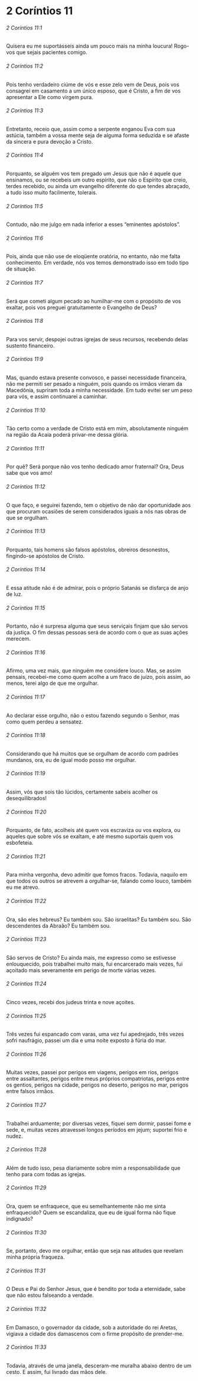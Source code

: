 # 2 Coríntios 11

###### 2 Coríntios 11:1

Quisera eu me suportásseis ainda um pouco mais na minha loucura! Rogo-vos que sejais pacientes comigo.

###### 2 Coríntios 11:2

Pois tenho verdadeiro ciúme de vós e esse zelo vem de Deus, pois vos consagrei em casamento a um único esposo, que é Cristo, a fim de vos apresentar a Ele como virgem pura.

###### 2 Coríntios 11:3

Entretanto, receio que, assim como a serpente enganou Eva com sua astúcia, também a vossa mente seja de alguma forma seduzida e se afaste da sincera e pura devoção a Cristo.

###### 2 Coríntios 11:4

Porquanto, se alguém vos tem pregado um Jesus que não é aquele que ensinamos, ou se recebeis um outro espírito, que não o Espírito que creio, terdes recebido, ou ainda um evangelho diferente do que tendes abraçado, a tudo isso muito facilmente, tolerais.

###### 2 Coríntios 11:5

Contudo, não me julgo em nada inferior a esses “eminentes apóstolos”.

###### 2 Coríntios 11:6

Pois, ainda que não use de eloqüente oratória, no entanto, não me falta conhecimento. Em verdade, nós vos temos demonstrado isso em todo tipo de situação.

###### 2 Coríntios 11:7

Será que cometi algum pecado ao humilhar-me com o propósito de vos exaltar, pois vos preguei gratuitamente o Evangelho de Deus?

###### 2 Coríntios 11:8

Para vos servir, despojei outras igrejas de seus recursos, recebendo delas sustento financeiro.

###### 2 Coríntios 11:9

Mas, quando estava presente convosco, e passei necessidade financeira, não me permiti ser pesado a ninguém, pois quando os irmãos vieram da Macedônia, supriram toda a minha necessidade. Em tudo evitei ser um peso para vós, e assim continuarei a caminhar.

###### 2 Coríntios 11:10

Tão certo como a verdade de Cristo está em mim, absolutamente ninguém na região da Acaia poderá privar-me dessa glória.

###### 2 Coríntios 11:11

Por quê? Será porque não vos tenho dedicado amor fraternal? Ora, Deus sabe que vos amo!

###### 2 Coríntios 11:12

O que faço, e seguirei fazendo, tem o objetivo de não dar oportunidade aos que procuram ocasiões de serem considerados iguais a nós nas obras de que se orgulham.

###### 2 Coríntios 11:13

Porquanto, tais homens são falsos apóstolos, obreiros desonestos, fingindo-se apóstolos de Cristo.

###### 2 Coríntios 11:14

E essa atitude não é de admirar, pois o próprio Satanás se disfarça de anjo de luz.

###### 2 Coríntios 11:15

Portanto, não é surpresa alguma que seus serviçais finjam que são servos da justiça. O fim dessas pessoas será de acordo com o que as suas ações merecem.

###### 2 Coríntios 11:16

Afirmo, uma vez mais, que ninguém me considere louco. Mas, se assim pensais, recebei-me como quem acolhe a um fraco de juízo, pois assim, ao menos, terei algo de que me orgulhar.

###### 2 Coríntios 11:17

Ao declarar esse orgulho, não o estou fazendo segundo o Senhor, mas como quem perdeu a sensatez.

###### 2 Coríntios 11:18

Considerando que há muitos que se orgulham de acordo com padrões mundanos, ora, eu de igual modo posso me orgulhar.

###### 2 Coríntios 11:19

Assim, vós que sois tão lúcidos, certamente sabeis acolher os desequilibrados!

###### 2 Coríntios 11:20

Porquanto, de fato, acolheis até quem vos escraviza ou vos explora, ou aqueles que sobre vós se exaltam, e até mesmo suportais quem vos esbofeteia.

###### 2 Coríntios 11:21

Para minha vergonha, devo admitir que fomos fracos. Todavia, naquilo em que todos os outros se atrevem a orgulhar-se, falando como louco, também eu me atrevo.

###### 2 Coríntios 11:22

Ora, são eles hebreus? Eu também sou. São israelitas? Eu também sou. São descendentes da Abraão? Eu também sou.

###### 2 Coríntios 11:23

São servos de Cristo? Eu ainda mais, me expresso como se estivesse enlouquecido, pois trabalhei muito mais, fui encarcerado mais vezes, fui açoitado mais severamente em perigo de morte várias vezes.

###### 2 Coríntios 11:24

Cinco vezes, recebi dos judeus trinta e nove açoites.

###### 2 Coríntios 11:25

Três vezes fui espancado com varas, uma vez fui apedrejado, três vezes sofri naufrágio, passei um dia e uma noite exposto à fúria do mar.

###### 2 Coríntios 11:26

Muitas vezes, passei por perigos em viagens, perigos em rios, perigos entre assaltantes, perigos entre meus próprios compatriotas, perigos entre os gentios, perigos na cidade, perigos no deserto, perigos no mar, perigos entre falsos irmãos.

###### 2 Coríntios 11:27

Trabalhei arduamente; por diversas vezes, fiquei sem dormir, passei fome e sede, e, muitas vezes atravessei longos períodos em jejum; suportei frio e nudez.

###### 2 Coríntios 11:28

Além de tudo isso, pesa diariamente sobre mim a responsabilidade que tenho para com todas as igrejas.

###### 2 Coríntios 11:29

Ora, quem se enfraquece, que eu semelhantemente não me sinta enfraquecido? Quem se escandaliza, que eu de igual forma não fique indignado?

###### 2 Coríntios 11:30

Se, portanto, devo me orgulhar, então que seja nas atitudes que revelam minha própria fraqueza.

###### 2 Coríntios 11:31

O Deus e Pai do Senhor Jesus, que é bendito por toda a eternidade, sabe que não estou falseando a verdade.

###### 2 Coríntios 11:32

Em Damasco, o governador da cidade, sob a autoridade do rei Aretas, vigiava a cidade dos damascenos com o firme propósito de prender-me.

###### 2 Coríntios 11:33

Todavia, através de uma janela, desceram-me muralha abaixo dentro de um cesto. E assim, fui livrado das mãos dele.

